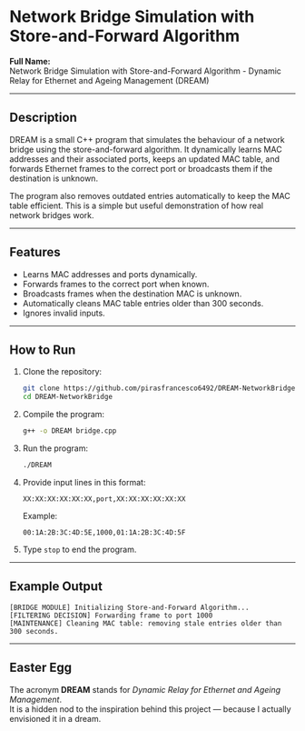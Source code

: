 # Network Bridge Simulation with Store-and-Forward Algorithm  

**Full Name:**  
Network Bridge Simulation with Store-and-Forward Algorithm - Dynamic Relay for Ethernet and Ageing Management (DREAM)

---

## Description  
DREAM is a small C++ program that simulates the behaviour of a network bridge using the store-and-forward algorithm. It dynamically learns MAC addresses and their associated ports, keeps an updated MAC table, and forwards Ethernet frames to the correct port or broadcasts them if the destination is unknown.  

The program also removes outdated entries automatically to keep the MAC table efficient. This is a simple but useful demonstration of how real network bridges work.  

---

## Features  
- Learns MAC addresses and ports dynamically.  
- Forwards frames to the correct port when known.  
- Broadcasts frames when the destination MAC is unknown.  
- Automatically cleans MAC table entries older than 300 seconds.  
- Ignores invalid inputs.  

---

## How to Run  
1. Clone the repository:  
   ```bash
   git clone https://github.com/pirasfrancesco6492/DREAM-NetworkBridge.git
   cd DREAM-NetworkBridge
   ```  
2. Compile the program:  
   ```bash
   g++ -o DREAM bridge.cpp
   ```  
3. Run the program:  
   ```bash
   ./DREAM
   ```  
4. Provide input lines in this format:  
   ```
   XX:XX:XX:XX:XX:XX,port,XX:XX:XX:XX:XX:XX
   ```  
   Example:  
   ```
   00:1A:2B:3C:4D:5E,1000,01:1A:2B:3C:4D:5F
   ```  
5. Type `stop` to end the program.  

---

## Example Output  
```
[BRIDGE MODULE] Initializing Store-and-Forward Algorithm...
[FILTERING DECISION] Forwarding frame to port 1000
[MAINTENANCE] Cleaning MAC table: removing stale entries older than 300 seconds.
```

---

## Easter Egg  
The acronym **DREAM** stands for *Dynamic Relay for Ethernet and Ageing Management*.  
It is a hidden nod to the inspiration behind this project — because I actually envisioned it in a dream.

